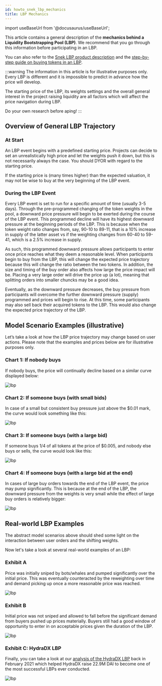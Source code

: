 ```yaml
---
id: howto_snek_lbp_mechanics
title: LBP Mechanics
---
```


import useBaseUrl from '@docusaurus/useBaseUrl';

This article contains a general description of the **mechanics behind a Liquidity Bootstrapping Pool (LBP)**. We recommend that you go through this information before participating in an LBP.

You can also refer to the [Snek LBP product description](/product_snek_lbp) and the [step-by-step guide on buying tokens in an LBP](/howto_snek_lbp_buy).

:::warning
The information in this article is for illustrative purposes only. Every LBP is different and it is impossible to predict in advance how the price will develop.

The starting price of the LBP, its weights settings and the overall general interest in the project raising liquidity are all factors which will affect the price navigation during LBP.

Do your own research before aping!
:::

## Overview of General LBP Trajectory
### **At Start**
An LBP event begins with a predefined starting price. Projects can decide to set an unrealistically high price and let the weights push it down, but this is not necessarily always the case. You should DYOR with regard to the starting price.

If the starting price is (many times higher) than the expected valuation, it may not be wise to buy at the very beginning of the LBP event.

### During the LBP Event
Every LBP event is set to run for a specific amount of time (usually 3-5 days). Through the pre-programmed changing of the token weights in the pool, a downward price pressure will begin to be exerted during the course of the LBP event. This programmed decline will have its highest downward pressure at the beginning periods of the LBP. This is because when the token weight ratio changes from, say, 90-10 to 89-11, that is a 10% increase in supply of the latter asset vs if the weighting changes from 60-40 to 59-41, which is a 2.5% increase in supply.

As such, this programmed downward pressure allows participants to enter once price reaches what they deem a reasonable level. When participants begin to buy from the LBP, this will change the expected price trajectory because this will change the ratio between the two tokens. In addition, the size and timing of the buy order also affects how large the price impact will be. Placing a very large order will drive the price up (a lot), meaning that splitting orders into smaller chuncks may be a good idea.

Eventually, as the downward pressure decreases, the buy pressure from participants will overcome the further downward pressure (supply) programmed and prices will begin to rise. At this time, some participants may also sell back their acquired tokens to the LBP. This would also change the expected price trajectory of the LBP.

## Model Scenario Examples (illustrative)
Let’s take a look at how the LBP price trajectory may change based on user actions. Please note that the examples and prices below are for illustrative purposes only.

### Chart 1: If nobody buys

If nobody buys, the price will continually decline based on a similar curve displayed below:

<div style={{textAlign: 'center'}}>
  <img alt="lbp" src={useBaseUrl('/img/howto_lbp/model_1.jpg')} />
</div>

### Chart 2: If someone buys (with small bids)

In case of a small but consistent buy pressure just above the $0.01 mark, the curve would look something like this:

<div style={{textAlign: 'center'}}>
  <img alt="lbp" src={useBaseUrl('/img/howto_lbp/model_2.jpg')} />
</div>

### Chart 3: If someone buys (with a large bid)

If someone buys 1/4 of all tokens at the price of $0.005, and nobody else buys or sells, the curve would look like this:

<div style={{textAlign: 'center'}}>
  <img alt="lbp" src={useBaseUrl('/img/howto_lbp/model_3.jpg')} />
</div>

### Chart 4: If someone buys (with a large bid at the end)
In cases of large buy orders towards the end of the LBP event, the price may pump significantly. This is because at the end of the LBP, the downward pressure from the weights is very small while the effect of large buy orders is relatively bigger:

<div style={{textAlign: 'center'}}>
  <img alt="lbp" src={useBaseUrl('/img/howto_lbp/model_4.jpg')} />
</div>

## Real-world LBP **Examples**
The abstract model scenarios above should shed some light on the interaction between user orders and the shifting weights.

Now let's take a look at several real-world examples of an LBP:

### Exhibit A

Price was initially sniped by bots/whales and pumped significantly over the initial price. This was eventually counteracted by the reweighting over time and demand picking up once a more reasonable price was reached.

<div style={{textAlign: 'center'}}>
  <img alt="lbp" src={useBaseUrl('/img/howto_lbp/exhibit_a.jpg')} />
</div>

### Exhibit B

Initial price was not sniped and allowed to fall before the significant demand from buyers pushed up prices materially. Buyers still had a good window of opportunity to enter in on acceptable prices given the duration of the LBP.

<div style={{textAlign: 'center'}}>
  <img alt="lbp" src={useBaseUrl('/img/howto_lbp/exhibit_b.jpg')} />
</div>

### Exhibit C: HydraDX LBP
Finally, you can take a look at our [analysis of the HydraDX LBP](https://hydradx.substack.com/p/lbp-analysis) back in February 2021 which helped HydraDX raise 22.9M DAI to become one of the most successful LBPs ever conducted.

<div style={{textAlign: 'center'}}>
  <img alt="lbp" src={useBaseUrl('/img/howto_lbp/exhibit_c.jpg')} />
</div>

